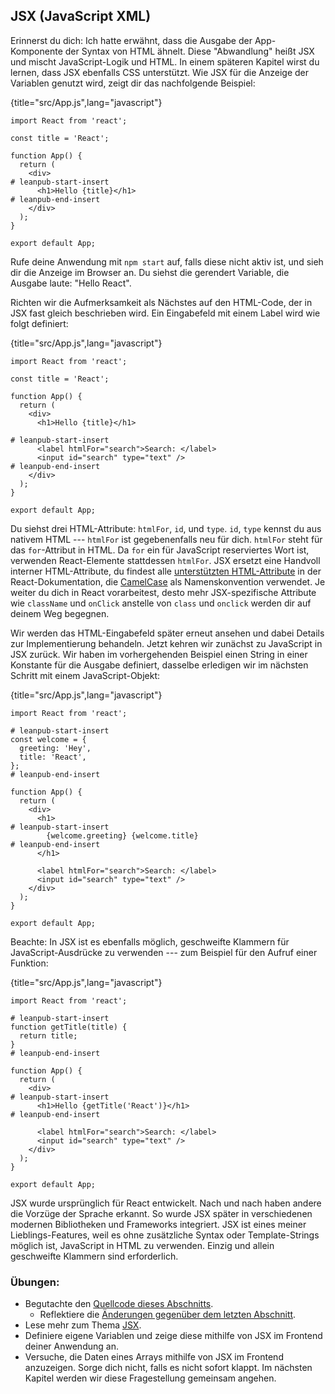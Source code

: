 ## JSX (JavaScript XML)

Erinnerst du dich: Ich hatte erwähnt, dass die Ausgabe der App-Komponente der Syntax von HTML ähnelt. Diese "Abwandlung" heißt JSX und mischt JavaScript-Logik und HTML. In einem späteren Kapitel wirst du lernen, dass JSX ebenfalls CSS unterstützt. Wie JSX für die Anzeige der Variablen genutzt wird, zeigt dir das nachfolgende Beispiel:

{title="src/App.js",lang="javascript"}
~~~~~~~
import React from 'react';

const title = 'React';

function App() {
  return (
    <div>
# leanpub-start-insert
      <h1>Hello {title}</h1>
# leanpub-end-insert
    </div>
  );
}

export default App;
~~~~~~~

Rufe deine Anwendung mit `npm start` auf, falls diese nicht aktiv ist, und sieh dir die Anzeige im Browser an. Du siehst die gerendert Variable, die Ausgabe laute: "Hello React".

Richten wir die Aufmerksamkeit als Nächstes auf den HTML-Code, der in JSX fast gleich beschrieben wird. Ein Eingabefeld mit einem Label wird wie folgt definiert:

{title="src/App.js",lang="javascript"}
~~~~~~~
import React from 'react';

const title = 'React';

function App() {
  return (
    <div>
      <h1>Hello {title}</h1>

# leanpub-start-insert
      <label htmlFor="search">Search: </label>
      <input id="search" type="text" />
# leanpub-end-insert
    </div>
  );
}

export default App;
~~~~~~~

Du siehst drei HTML-Attribute: `htmlFor`, `id`, und `type`. `id`, `type` kennst du aus nativem HTML --- `htmlFor` ist gegebenenfalls neu für dich. `htmlFor` steht für das `for`-Attribut in HTML. Da `for` ein für JavaScript reserviertes Wort ist, verwenden React-Elemente stattdessen `htmlFor`. JSX ersetzt eine Handvoll interner HTML-Attribute, du findest alle [unterstützten HTML-Attribute](https://de.reactjs.org/docs/dom-elements.html#all-supported-html-attributes) in der React-Dokumentation, die [CamelCase](https://wiki.selfhtml.org/index.php?title=CamelCase&oldid=62021) als Namenskonvention verwendet. Je weiter du dich in React vorarbeitest, desto mehr JSX-spezifische Attribute wie `className` und `onClick` anstelle von `class` und `onclick` werden dir auf deinem Weg begegnen.

Wir werden das HTML-Eingabefeld später erneut ansehen und dabei Details zur Implementierung behandeln. Jetzt kehren wir zunächst zu JavaScript in JSX zurück. Wir haben im vorhergehenden Beispiel einen String in einer Konstante für die Ausgabe definiert, dasselbe erledigen wir im nächsten Schritt mit einem JavaScript-Objekt:

{title="src/App.js",lang="javascript"}
~~~~~~~
import React from 'react';

# leanpub-start-insert
const welcome = {
  greeting: 'Hey',
  title: 'React',
};
# leanpub-end-insert

function App() {
  return (
    <div>
      <h1>
# leanpub-start-insert
        {welcome.greeting} {welcome.title}
# leanpub-end-insert
      </h1>

      <label htmlFor="search">Search: </label>
      <input id="search" type="text" />
    </div>
  );
}

export default App;
~~~~~~~

Beachte: In JSX ist es ebenfalls möglich, geschweifte Klammern für JavaScript-Ausdrücke zu verwenden --- zum Beispiel für den Aufruf einer Funktion:

{title="src/App.js",lang="javascript"}
~~~~~~~
import React from 'react';

# leanpub-start-insert
function getTitle(title) {
  return title;
}
# leanpub-end-insert

function App() {
  return (
    <div>
# leanpub-start-insert
      <h1>Hello {getTitle('React')}</h1>
# leanpub-end-insert

      <label htmlFor="search">Search: </label>
      <input id="search" type="text" />
    </div>
  );
}

export default App;
~~~~~~~

JSX wurde ursprünglich für React entwickelt. Nach und nach haben andere die Vorzüge der Sprache erkannt. So wurde JSX später in verschiedenen modernen Bibliotheken und Frameworks integriert. JSX ist eines meiner Lieblings-Features, weil es ohne zusätzliche Syntax oder Template-Strings möglich ist, JavaScript in HTML zu verwenden. Einzig und allein geschweifte Klammern sind erforderlich.

### Übungen:

* Begutachte den [Quellcode dieses Abschnitts](https://codesandbox.io/s/github/the-road-to-learn-react/hacker-stories/tree/hs/React-JSX).
  * Reflektiere die [Änderungen gegenüber dem letzten Abschnitt](https://github.com/the-road-to-learn-react/hacker-stories/compare/hs/Meet-the-React-Component...hs/React-JSX?expand=1).
* Lese mehr zum Thema [JSX](https://de.reactjs.org/docs/introducing-jsx.html).
* Definiere eigene Variablen und zeige diese mithilfe von JSX im Frontend deiner Anwendung an.
* Versuche, die Daten eines Arrays mithilfe von JSX im Frontend anzuzeigen. Sorge dich nicht, falls es nicht sofort klappt. Im nächsten Kapitel werden wir diese Fragestellung gemeinsam angehen.
